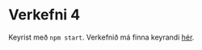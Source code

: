 # Verkefni 4

Keyrist með `npm start`. Verkefnið má finna keyrandi [hér](https://vefforritun-verkefni-4.herokuapp.com/).
